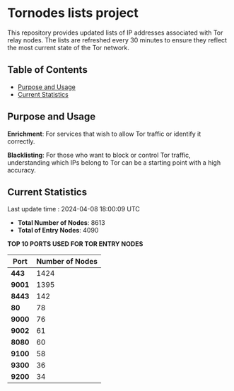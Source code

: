 # Tornodes lists project

This repository provides updated lists of IP addresses associated with Tor relay nodes. The lists are refreshed every 30 minutes to ensure they reflect the most current state of the Tor network.

## Table of Contents

- [Purpose and Usage](#purpose-and-usage)
- [Current Statistics](#current-statistics)


## Purpose and Usage

**Enrichment**: For services that wish to allow Tor traffic or identify it correctly.

**Blacklisting**: For those who want to block or control Tor traffic, understanding which IPs belong to Tor can be a starting point with a high accuracy.

## Current Statistics

Last update time : 2024-04-08 18:00:09 UTC

- **Total Number of Nodes**: 8613
- **Total of Entry Nodes**: 4090

**TOP 10 PORTS USED FOR TOR ENTRY NODES**

| **Port** | **Number of Nodes** |
|------|-----------------|
| **443**   | 1424  |
| **9001**   | 1395  |
| **8443**   | 142  |
| **80**   | 78  |
| **9000**   | 76  |
| **9002**   | 61  |
| **8080**   | 60  |
| **9100**   | 58  |
| **9300**   | 36  |
| **9200**   | 34  |

